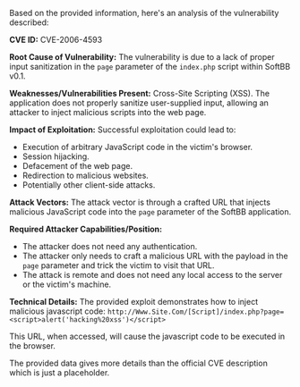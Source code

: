 Based on the provided information, here's an analysis of the vulnerability described:

**CVE ID:** CVE-2006-4593

**Root Cause of Vulnerability:**
The vulnerability is due to a lack of proper input sanitization in the `page` parameter of the `index.php` script within SoftBB v0.1.

**Weaknesses/Vulnerabilities Present:**
Cross-Site Scripting (XSS). The application does not properly sanitize user-supplied input, allowing an attacker to inject malicious scripts into the web page.

**Impact of Exploitation:**
Successful exploitation could lead to:
*   Execution of arbitrary JavaScript code in the victim's browser.
*   Session hijacking.
*   Defacement of the web page.
*   Redirection to malicious websites.
*   Potentially other client-side attacks.

**Attack Vectors:**
The attack vector is through a crafted URL that injects malicious JavaScript code into the `page` parameter of the SoftBB application.

**Required Attacker Capabilities/Position:**
*   The attacker does not need any authentication.
*   The attacker only needs to craft a malicious URL with the payload in the `page` parameter and trick the victim to visit that URL.
*   The attack is remote and does not need any local access to the server or the victim's machine.

**Technical Details:**
The provided exploit demonstrates how to inject malicious javascript code:
`http://Www.Site.Com/[Script]/index.php?page=<script>alert('hacking%20xss')</script>`

This URL, when accessed, will cause the javascript code to be executed in the browser.

The provided data gives more details than the official CVE description which is just a placeholder.